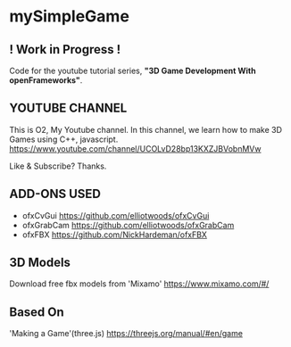 # mySimpleGame

## ! Work in Progress ! ##

Code for the youtube tutorial series, **"3D Game Development With openFrameworks"**.

## YOUTUBE CHANNEL ## 

This is O2, My Youtube channel. 
In this channel, we learn how to make 3D Games using C++, javascript. 
https://www.youtube.com/channel/UCOLvD28bp13KXZJBVobnMVw 


Like & Subscribe? 
Thanks.



## ADD-ONS USED ##

* ofxCvGui
https://github.com/elliotwoods/ofxCvGui 
* ofxGrabCam
https://github.com/elliotwoods/ofxGrabCam
* ofxFBX
https://github.com/NickHardeman/ofxFBX 

## 3D Models ##
Download free fbx models from 'Mixamo'
https://www.mixamo.com/#/ 

## Based On ##
'Making a Game'(three.js) 
https://threejs.org/manual/#en/game 
